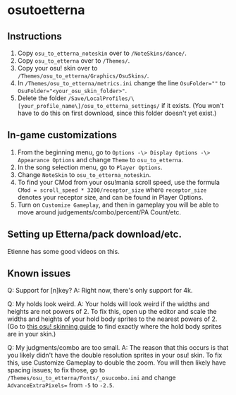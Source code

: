 # osutoetterna

## Instructions
1. Copy `osu_to_etterna_noteskin` over to `/NoteSkins/dance/`.
2. Copy `osu_to_etterna` over to `/Themes/`.
3. Copy your osu! skin over to `/Themes/osu_to_etterna/Graphics/OsuSkins/`.
4. In `/Themes/osu_to_etterna/metrics.ini` change the line `OsuFolder=""` to `OsuFolder="<your_osu_skin_folder>"`.
5. Delete the folder `/Save/LocalProfiles/\[your_profile_name\]/osu_to_etterna_settings/` if it exists. (You won't have to do this on first download, since this folder doesn't yet exist.)

## In-game customizations
1. From the beginning menu, go to `Options -\> Display Options -\> Appearance Options` and change `Theme` to `osu_to_etterna`.
2. In the song selection menu, go to `Player Options`.
3. Change `NoteSkin` to `osu_to_etterna_noteskin`.
4. To find your CMod from your osu!mania scroll speed, use the formula `CMod = scroll_speed * 3200/receptor_size` where `receptor_size` denotes your receptor size, and can be found in Player Options. 
5. Turn on `Customize Gameplay`, and then in gameplay you will be able to move around judgements/combo/percent/PA Count/etc.

## Setting up Etterna/pack download/etc.
Etienne has some good videos on this.

## Known issues
Q: Support for [n]key?
A: Right now, there's only support for 4k.

Q: My holds look weird.
A: Your holds will look weird if the widths and heights are not powers of 2. To fix this, open up the editor and scale the widths and heights of your hold body sprites to the nearest powers of 2. (Go to [this osu! skinning guide](https://docs.google.com/spreadsheets/d/1bhnV-CQRMy3Z0npQd9XSoTdkYxz0ew5e648S00qkJZ8/edit#gid=2074725196) to find exactly where the hold body sprites are in your skin.)

Q: My judgments/combo are too small.
A: The reason that this occurs is that you likely didn't have the double resolution sprites in your osu! skin. To fix this, use Customize Gameplay to double the zoom. You will then likely have spacing issues; to fix those, go to `/Themes/osu_to_etterna/Fonts/_osucombo.ini` and change `AdvanceExtraPixels=` from `-5` to `-2.5`.
